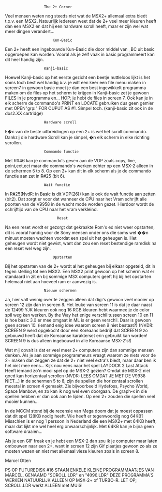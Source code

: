                       The 2+ Corner


 Veel mensen weten nog steeds niet wat de MSX2+ allemaal
 extra biedt t.o.v. een MSX2. Natuurlijk iedereen weet dat
 de 2+ veel meer kleuren heeft dan een MSX2 en dat hij een
 hardware scroll heeft, maar er zijn wel wat meer dingen
 verandert...

                          Kun-Basic

 Een 2+ heeft een ingebouwde Kun-Basic die door middel
 van _BC uit basic opgeroepen kan worden. Vooral als
 je zelf vaak in basic programmeert kan dit heel
 handig zijn.

                      Kanji-basic

 Hoewel Kanji-basic op het eerste gezicht een beetje
 nuttleloos lijkt is het soms toch best wel handig b.v. je
 wilt een keer een file menu maken in screen7 in gewoon
 basic moet je dan een best ingewikkelt programma maken om
 de files op het scherm te krijgen in Kanji-basic zet je
 gewoon FILES in je programma en... HOP; je hebt de files in
 screen 7. Ook kan je in elk scherm de commando's PRINT en
 LOCATE gebruiken dus geen gemier met OPEN"grp:" FOR OUPUT
 AS #1.
 Simpel toch. (kanji-basic zit ook in de dos2.XX cartridge)

                      Hardware scroll

 E�n van de beste uitbreidingen op een 2+ is wel het scroll
 commando. Dankzij die hardware Scroll kan je simpel, �n elk
 scherm in elke richting scrollen.

                      Commando functie

 Met R#46 kan je commando's geven aan de VDP zoals
 copy, line, point,ect,ect maar die commando's werken echter
 op een MSX-2 alleen in de schermen 5 to 8. Op een 2+ kan
 dit in elk scherm als je de commando functie aan zet
 in R#25 (bit 6).

                      Wait functie

 In R#25(NvdR: in Basic is dit VDP(26)) kan je ook de wait
 functie aan zetten (bit2).
 Dat zorgt er voor dat wanneer de CPU naar het Vram schrijft
 alle poorten van de V9958 in de wacht mode worden gezet.
 Hierdoor wordt de schrijftijd van de CPU naar het vram
 verkleind.

                            Reset

 Na een reset wordt er gezorgt dat gekraakte Rom's ed niet
 weer opstarten, dit is vooral handig voor de Sony mensen
 onder ons die soms wel ��n minuut moeten wachten voordat
 een spel uit het geheugen is. Het geheugen wordt niet
 gewist, want dan zou een reset bestendige ramdisk na een
 reset wel weg zijn.

                          Opstarten

 Bij het opstarten van de 2+ wordt al het geheugen bij
 elkaar opgeteld, dit in tegen stelling tot een MSX2.
 Een MSX2 print gewoon op het scherm wat er standaard in zit
 en bij sommige MSX computers geeft hij bij het opstarten
 helemaal niet aan hoeveel ram er aanwezig is.

                      Nieuwe schermen

 Ja, hier valt weinig over te zeggen alleen dat digi's gewoon
 veel mooier op screen 12 zijn dan in screen 8.
 Het leuke van screen 11 is dat je daar naast de 12499 YJK
 kleuren ook nog 16 RGB kleuren hebt waarmee je de color
 spil weg kan werken.
 By the Way het enige verschil tussen screen 10 en 11 is hoe
 basic 3.0 er mee omgaat in ML is er geen verschil.
 Daar is gewoon geen screen 10.
 (iemand enig idee waarom screen 9 niet bestaat?)
 (NVDR: SCREEN 9 werd opgekocht door een Koreaans bedrijf dat
 SCREEN 9 zo gebouwd heeft dat de Koreaanse karakterset erin
  gebruikt kan worden! SCREEN 9 is dus alleen ingebouwd in
 alle Koreaanse MSX-2's!)

 Wat mij opvalt is dat er veel meer 2+ computers zijn dan
 sommige mensen denken. Als je aan sommige programmeurs
 vraagt waarom ze niets voor de 2+ maken dan zeggen ze dat
 de 2+ niet veel extra's biedt, maar daar ben ik het niet mee
 eens...
 Kijk nou eens naar het spel LAYDOCK 2 Last Attack
 Heeft iemand zo'n mooi spel op de MSX-2 gezien? Omdat de
 MSX-2 niet goed kan horizontaal scrollen (NVDR: LEES OMDAT
 JE MET DE V9938 NIET...) in de schermen 5 to 8, zijn
 de spellen die horizontaal scrollen meestal in screen 4
 gemaakt. Zie bijvoorbeeld Hydefoss, Psycho World, Space
 Manbow, en zo kan ik nog wel even doorgaan. De graph-x in
 die spellen hebben er dan ook aan te lijden. Op een 2+
 zouden die spellen veel mooier kunnen...

 In de MCCM stond bij de recensie van Mega doom dat je
 moest oppassen dat dit spel 128KB nodig heeft. Wie heeft er
 tegenwoordig nog 64KB? Misschien is er nog 1 persoon in
 Nederland die een MSX2+ met 64KB heeft, maar dat lijkt me
 wel heel erg onwaarschijnlijk. Met 64KB kan je bijna geen
 software draaien...

 Als je een GIF freak en je hebt een MSX-2 dan zou ik je
 computer maar laten ombouwen naar een 2+, want in screen 12
 zijn Gif plaatjes gewoon zo als ze moeten wezen en niet met
 allemaal vieze kleuren zoals in screen 8.

 Marcel Otten

 PS OP FUTUREDISK #16 STAAN ENKELE KLEINE PROGRAMMAATJES VAN
 MARCEL, GENAAMD "SCROLL.LDR" en "4096.LDR"
 DEZE PROGRAMMA'S WERKEN NATUURLIJK ALLEEN OP MSX-2+ of
 TURBO-R. LET OP; SCROLL.LDR werkt ALLEEN met MUIS!
